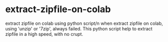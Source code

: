 # extract-zipfile-on-colab
extract zipfile on colab using python script/n
when extract zipfile on colab, using 'unzip' or '7zip', always failed.
This python script help to extract zipfile in a high speed, with no crupt.
